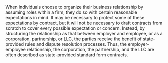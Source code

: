 
When individuals choose to organize their business relationship by assuming roles within a firm, they do so with certain reasonable expectations in mind. It may be necessary to protect some of these expectations by contract, but it will not be necessary to draft contracts from scratch to cover every possible expectation or concern. Instead, by structuring the relationship as that between employer and employee, or as a corporation, partnership, or LLC, the parties receive the benefit of state-provided rules and dispute resolution processes. Thus, the employer-employee relationship, the corporation, the partnership, and the LLC are often described as state-provided standard form contracts.
